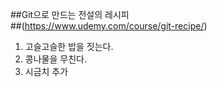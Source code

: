 ##Git으로 만드는 전설의 레시피 <br>
##(https://www.udemy.com/course/git-recipe/)
1. 고슬고슬한 밥을 짓는다.
2. 콩나물을 무친다.
3. 시금치 추가
